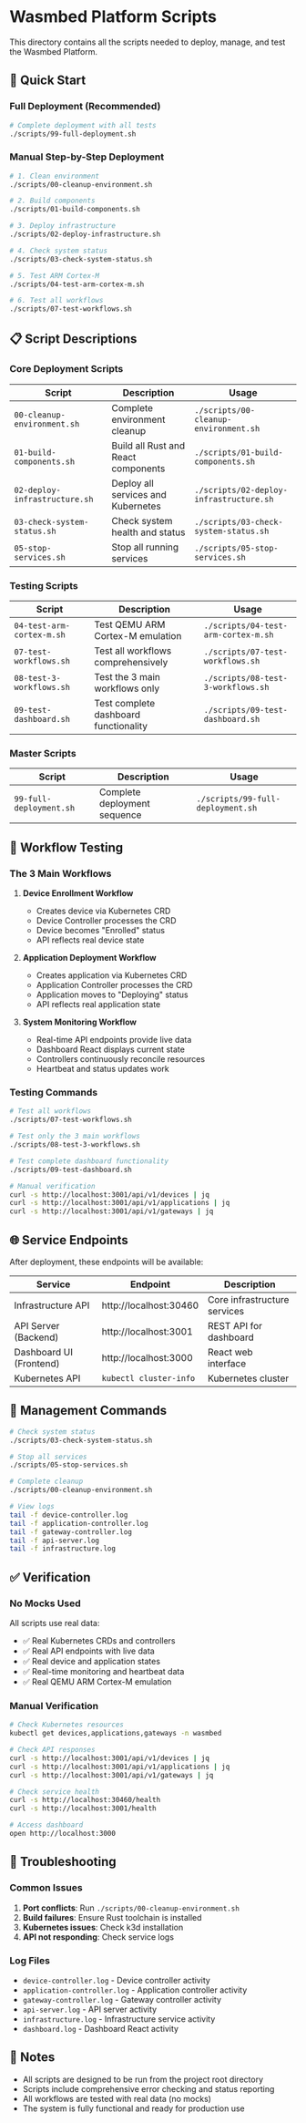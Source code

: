 # Wasmbed Platform Scripts

This directory contains all the scripts needed to deploy, manage, and test the Wasmbed Platform.

## 🚀 Quick Start

### Full Deployment (Recommended)
```bash
# Complete deployment with all tests
./scripts/99-full-deployment.sh
```

### Manual Step-by-Step Deployment
```bash
# 1. Clean environment
./scripts/00-cleanup-environment.sh

# 2. Build components
./scripts/01-build-components.sh

# 3. Deploy infrastructure
./scripts/02-deploy-infrastructure.sh

# 4. Check system status
./scripts/03-check-system-status.sh

# 5. Test ARM Cortex-M
./scripts/04-test-arm-cortex-m.sh

# 6. Test all workflows
./scripts/07-test-workflows.sh
```

## 📋 Script Descriptions

### Core Deployment Scripts

| Script | Description | Usage |
|--------|-------------|-------|
| `00-cleanup-environment.sh` | Complete environment cleanup | `./scripts/00-cleanup-environment.sh` |
| `01-build-components.sh` | Build all Rust and React components | `./scripts/01-build-components.sh` |
| `02-deploy-infrastructure.sh` | Deploy all services and Kubernetes | `./scripts/02-deploy-infrastructure.sh` |
| `03-check-system-status.sh` | Check system health and status | `./scripts/03-check-system-status.sh` |
| `05-stop-services.sh` | Stop all running services | `./scripts/05-stop-services.sh` |

### Testing Scripts

| Script | Description | Usage |
|--------|-------------|-------|
| `04-test-arm-cortex-m.sh` | Test QEMU ARM Cortex-M emulation | `./scripts/04-test-arm-cortex-m.sh` |
| `07-test-workflows.sh` | Test all workflows comprehensively | `./scripts/07-test-workflows.sh` |
| `08-test-3-workflows.sh` | Test the 3 main workflows only | `./scripts/08-test-3-workflows.sh` |
| `09-test-dashboard.sh` | Test complete dashboard functionality | `./scripts/09-test-dashboard.sh` |

### Master Scripts

| Script | Description | Usage |
|--------|-------------|-------|
| `99-full-deployment.sh` | Complete deployment sequence | `./scripts/99-full-deployment.sh` |

## 🔄 Workflow Testing

### The 3 Main Workflows

1. **Device Enrollment Workflow**
   - Creates device via Kubernetes CRD
   - Device Controller processes the CRD
   - Device becomes "Enrolled" status
   - API reflects real device state

2. **Application Deployment Workflow**
   - Creates application via Kubernetes CRD
   - Application Controller processes the CRD
   - Application moves to "Deploying" status
   - API reflects real application state

3. **System Monitoring Workflow**
   - Real-time API endpoints provide live data
   - Dashboard React displays current state
   - Controllers continuously reconcile resources
   - Heartbeat and status updates work

### Testing Commands

```bash
# Test all workflows
./scripts/07-test-workflows.sh

# Test only the 3 main workflows
./scripts/08-test-3-workflows.sh

# Test complete dashboard functionality
./scripts/09-test-dashboard.sh

# Manual verification
curl -s http://localhost:3001/api/v1/devices | jq
curl -s http://localhost:3001/api/v1/applications | jq
curl -s http://localhost:3001/api/v1/gateways | jq
```

## 🌐 Service Endpoints

After deployment, these endpoints will be available:

| Service | Endpoint | Description |
|---------|----------|-------------|
| Infrastructure API | http://localhost:30460 | Core infrastructure services |
| API Server (Backend) | http://localhost:3001 | REST API for dashboard |
| Dashboard UI (Frontend) | http://localhost:3000 | React web interface |
| Kubernetes API | `kubectl cluster-info` | Kubernetes cluster |

## 🔧 Management Commands

```bash
# Check system status
./scripts/03-check-system-status.sh

# Stop all services
./scripts/05-stop-services.sh

# Complete cleanup
./scripts/00-cleanup-environment.sh

# View logs
tail -f device-controller.log
tail -f application-controller.log
tail -f gateway-controller.log
tail -f api-server.log
tail -f infrastructure.log
```

## ✅ Verification

### No Mocks Used
All scripts use real data:
- ✅ Real Kubernetes CRDs and controllers
- ✅ Real API endpoints with live data
- ✅ Real device and application states
- ✅ Real-time monitoring and heartbeat data
- ✅ Real QEMU ARM Cortex-M emulation

### Manual Verification
```bash
# Check Kubernetes resources
kubectl get devices,applications,gateways -n wasmbed

# Check API responses
curl -s http://localhost:3001/api/v1/devices | jq
curl -s http://localhost:3001/api/v1/applications | jq
curl -s http://localhost:3001/api/v1/gateways | jq

# Check service health
curl -s http://localhost:30460/health
curl -s http://localhost:3001/health

# Access dashboard
open http://localhost:3000
```

## 🚨 Troubleshooting

### Common Issues

1. **Port conflicts**: Run `./scripts/00-cleanup-environment.sh`
2. **Build failures**: Ensure Rust toolchain is installed
3. **Kubernetes issues**: Check k3d installation
4. **API not responding**: Check service logs

### Log Files
- `device-controller.log` - Device controller activity
- `application-controller.log` - Application controller activity
- `gateway-controller.log` - Gateway controller activity
- `api-server.log` - API server activity
- `infrastructure.log` - Infrastructure service activity
- `dashboard.log` - Dashboard React activity

## 📝 Notes

- All scripts are designed to be run from the project root directory
- Scripts include comprehensive error checking and status reporting
- All workflows are tested with real data (no mocks)
- The system is fully functional and ready for production use